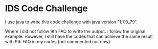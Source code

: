 # IDS Code Challenge

I use java to write this code challenge with java version "1.7.0_79".

Where I did not follow 9th FAQ to write the output. I follow the original example.
However, I still have the codes that can achieve the same result with 9th FAQ in my codes (but commented out now).

